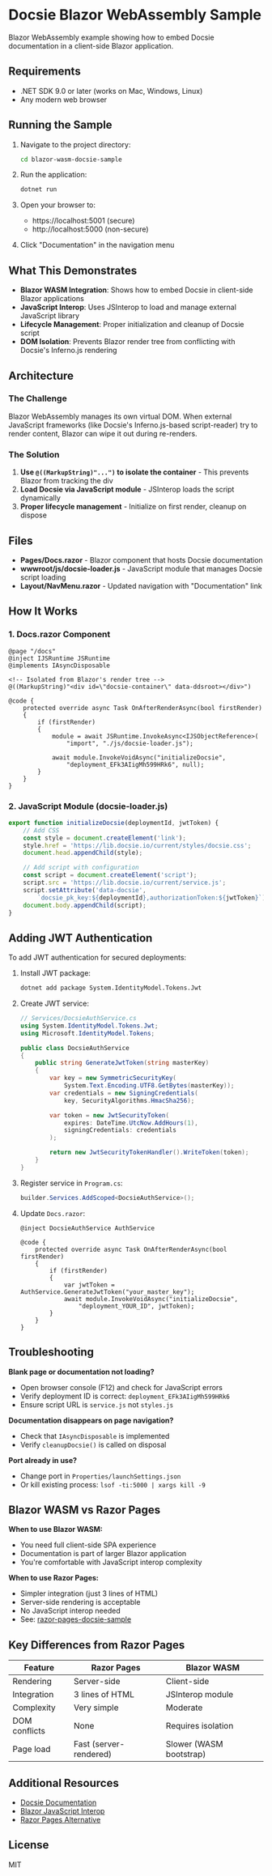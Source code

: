 # Docsie Blazor WebAssembly Sample

Blazor WebAssembly example showing how to embed Docsie documentation in a client-side Blazor application.

## Requirements

- .NET SDK 9.0 or later (works on Mac, Windows, Linux)
- Any modern web browser

## Running the Sample

1. Navigate to the project directory:
   ```bash
   cd blazor-wasm-docsie-sample
   ```

2. Run the application:
   ```bash
   dotnet run
   ```

3. Open your browser to:
   - https://localhost:5001 (secure)
   - http://localhost:5000 (non-secure)

4. Click "Documentation" in the navigation menu

## What This Demonstrates

- **Blazor WASM Integration**: Shows how to embed Docsie in client-side Blazor applications
- **JavaScript Interop**: Uses JSInterop to load and manage external JavaScript library
- **Lifecycle Management**: Proper initialization and cleanup of Docsie script
- **DOM Isolation**: Prevents Blazor render tree from conflicting with Docsie's Inferno.js rendering

## Architecture

### The Challenge

Blazor WebAssembly manages its own virtual DOM. When external JavaScript frameworks (like Docsie's Inferno.js-based script-reader) try to render content, Blazor can wipe it out during re-renders.

### The Solution

1. **Use `@((MarkupString)"...")` to isolate the container** - This prevents Blazor from tracking the div
2. **Load Docsie via JavaScript module** - JSInterop loads the script dynamically
3. **Proper lifecycle management** - Initialize on first render, cleanup on dispose

## Files

- **Pages/Docs.razor** - Blazor component that hosts Docsie documentation
- **wwwroot/js/docsie-loader.js** - JavaScript module that manages Docsie script loading
- **Layout/NavMenu.razor** - Updated navigation with "Documentation" link

## How It Works

### 1. Docs.razor Component

```razor
@page "/docs"
@inject IJSRuntime JSRuntime
@implements IAsyncDisposable

<!-- Isolated from Blazor's render tree -->
@((MarkupString)"<div id=\"docsie-container\" data-ddsroot></div>")

@code {
    protected override async Task OnAfterRenderAsync(bool firstRender)
    {
        if (firstRender)
        {
            module = await JSRuntime.InvokeAsync<IJSObjectReference>(
                "import", "./js/docsie-loader.js");

            await module.InvokeVoidAsync("initializeDocsie",
                "deployment_EFk3AIigMh599HRk6", null);
        }
    }
}
```

### 2. JavaScript Module (docsie-loader.js)

```javascript
export function initializeDocsie(deploymentId, jwtToken) {
    // Add CSS
    const style = document.createElement('link');
    style.href = 'https://lib.docsie.io/current/styles/docsie.css';
    document.head.appendChild(style);

    // Add script with configuration
    const script = document.createElement('script');
    script.src = 'https://lib.docsie.io/current/service.js';
    script.setAttribute('data-docsie',
        `docsie_pk_key:${deploymentId},authorizationToken:${jwtToken}`);
    document.body.appendChild(script);
}
```

## Adding JWT Authentication

To add JWT authentication for secured deployments:

1. Install JWT package:
   ```bash
   dotnet add package System.IdentityModel.Tokens.Jwt
   ```

2. Create JWT service:
   ```csharp
   // Services/DocsieAuthService.cs
   using System.IdentityModel.Tokens.Jwt;
   using Microsoft.IdentityModel.Tokens;

   public class DocsieAuthService
   {
       public string GenerateJwtToken(string masterKey)
       {
           var key = new SymmetricSecurityKey(
               System.Text.Encoding.UTF8.GetBytes(masterKey));
           var credentials = new SigningCredentials(
               key, SecurityAlgorithms.HmacSha256);

           var token = new JwtSecurityToken(
               expires: DateTime.UtcNow.AddHours(1),
               signingCredentials: credentials
           );

           return new JwtSecurityTokenHandler().WriteToken(token);
       }
   }
   ```

3. Register service in `Program.cs`:
   ```csharp
   builder.Services.AddScoped<DocsieAuthService>();
   ```

4. Update `Docs.razor`:
   ```razor
   @inject DocsieAuthService AuthService

   @code {
       protected override async Task OnAfterRenderAsync(bool firstRender)
       {
           if (firstRender)
           {
               var jwtToken = AuthService.GenerateJwtToken("your_master_key");
               await module.InvokeVoidAsync("initializeDocsie",
                   "deployment_YOUR_ID", jwtToken);
           }
       }
   }
   ```

## Troubleshooting

**Blank page or documentation not loading?**
- Open browser console (F12) and check for JavaScript errors
- Verify deployment ID is correct: `deployment_EFk3AIigMh599HRk6`
- Ensure script URL is `service.js` not `styles.js`

**Documentation disappears on page navigation?**
- Check that `IAsyncDisposable` is implemented
- Verify `cleanupDocsie()` is called on disposal

**Port already in use?**
- Change port in `Properties/launchSettings.json`
- Or kill existing process: `lsof -ti:5000 | xargs kill -9`

## Blazor WASM vs Razor Pages

**When to use Blazor WASM:**
- You need full client-side SPA experience
- Documentation is part of larger Blazor application
- You're comfortable with JavaScript interop complexity

**When to use Razor Pages:**
- Simpler integration (just 3 lines of HTML)
- Server-side rendering is acceptable
- No JavaScript interop needed
- See: [razor-pages-docsie-sample](https://github.com/PhilippeTrounev/razor-pages-docsie-sample)

## Key Differences from Razor Pages

| Feature | Razor Pages | Blazor WASM |
|---------|-------------|-------------|
| Rendering | Server-side | Client-side |
| Integration | 3 lines of HTML | JSInterop module |
| Complexity | Very simple | Moderate |
| DOM conflicts | None | Requires isolation |
| Page load | Fast (server-rendered) | Slower (WASM bootstrap) |

## Additional Resources

- [Docsie Documentation](https://help.docsie.io)
- [Blazor JavaScript Interop](https://learn.microsoft.com/en-us/aspnet/core/blazor/javascript-interoperability)
- [Razor Pages Alternative](https://github.com/PhilippeTrounev/razor-pages-docsie-sample)

## License

MIT
